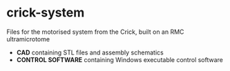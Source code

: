 # crick-system
Files for the motorised system from the Crick, built on an RMC ultramicrotome
* __CAD__ containing STL files and assembly schematics
* __CONTROL SOFTWARE__ containing Windows executable control software
